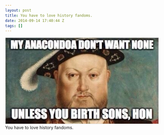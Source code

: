 ```yaml
---
layout: post
title: You have to love history fandoms.
date: 2014-09-14 17:40:44 Z
tags: []
---
```

![](/media/2014/09/97488779469.jpg)
You have to love history fandoms.
